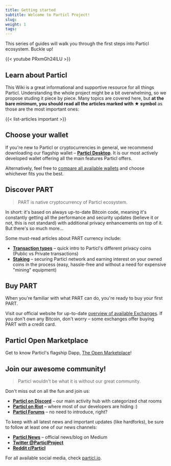 ```yaml
---
title: Getting started
subtitle: Welcome to Particl Project!
slug:
weight: 1
tags:
---
```


This series of guides will walk you through the first steps into Particl ecosystem. Buckle up!

{{< youtube PRxmGh24ILU >}}


## Learn about Particl

This Wiki is a great informational and supportive resource for all things Particl. Understanding the whole project might be a bit overwhelming, so we propose studing it piece by piece. Many topics are covered here, but **at the bare minimum, you should read all the articles marked with ★ symbol** as those are the most important ones:

<!-- Ouputs list of articles tagged with "important" tag: -->
{{< list-articles important >}}

## Choose your wallet

If you're new to Particl or cryptocurrencies in general, we recommend downloading our flagship wallet – **[Particl Desktop](/tutorial/particl-desktop/)**. It is our most actively developed wallet offering all the main features Particl offers.

Alternatively, feel free to [compare all available wallets](/learn/wallets/#comparison) and choose whichever fits you the best.


## Discover PART

> PART is native cryptocurrency of Particl ecosystem.

In short: it's based on always up-to-date Bitcoin code, meaning it's constantly getting all the performance and security updates (believe it or not, this is not standard) with additional privacy enhancements on top of it. But there's so much more...

Some must-read articles about PART currency include:

- **[Transaction types](/learn/privacy/transaction-types/)** – quick intro to Particl's different privacy coins (Public vs Private transactions)
- **[Staking](/learn/staking/intro/)** – securing Particl network and earning interest on your owned coins in the process (easy, hassle-free and without a need for expensive "mining" equipment)


## Buy PART

When you're familiar with what PART can do, you're ready to buy your first PART.

Visit our official website for up-to-date [overview of available Exchanges](https://particl.io/part-exchanges). If you don't own any Bitcoin, don't worry – some exchanges offer buying PART with a credit card.


## Particl Open Marketplace

Get to know Particl's flagship Dapp, [The Open Marketplace](/learn/marketplace/overview/)!


## Join our awesome community!

> Particl wouldn't be what it is without our great community.

Don't miss out on all the fun and join us:

- **[Particl on Discord](https://discord.me/particl)** – our main activity hub with categorized chat rooms
- **[Particl on Riot](https://riot.im/app/#/room/#particl:matrix.org)** – where most of our developers are hiding :)
- **[Particl Forums](https://particl.community)** – no need to introduce, right?

To keep with all latest news and important updates (like hardforks), be sure to follow at least one of our news channels:

- **[Particl News](https://particl.news)** – official news/blog on Medium
- **[Twitter @ParticlProject](https://twitter.com/particlproject)**
- **[Reddit r/Particl](https://www.reddit.com/r/Particl/)**

For all available social media, check [particl.io](https://particl.io/).